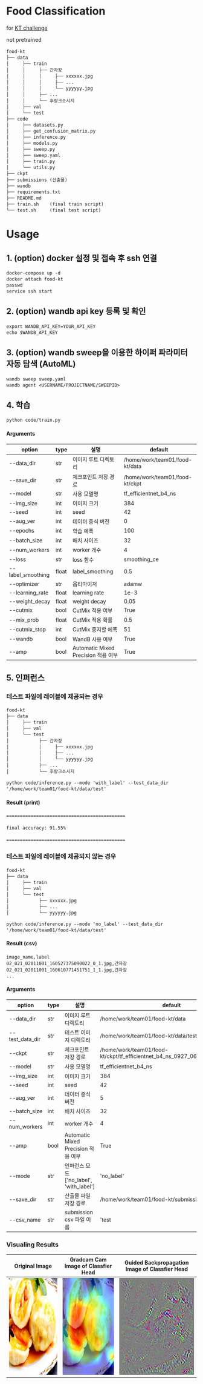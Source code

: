 # Food Classification

for [KT challenge](https://genielabs.ai/support/notice/noticeDtl?boardSeq=1186)

not pretrained

```shell
food-kt
├── data
│     ├── train
│     │     ├── 간자장
│     │     │     ├── xxxxxx.jpg
│     │     │     ├── ...
│     │     │     └── yyyyyy.jpg
│     │     ├── ...
│     │     └── 후랑크소시지
│     ├── val
│     └── test
├── code
│     ├── datasets.py
│     ├── get_confusion_matrix.py
│     ├── inference.py
│     ├── models.py
│     ├── sweep.py
│     ├── sweep.yaml
│     ├── train.py
│     └── utils.py
├── ckpt
├── submissions (산출물)
├── wandb
├── requirements.txt
├── README.md
├── train.sh    (final train script)
└── test.sh     (final test script)
```

# Usage

## 1. (option) docker 설정 및 접속 후 ssh 연결

```shell
docker-compose up -d
docker attach food-kt
passwd
service ssh start
```

## 2. (option) wandb api key 등록 및 확인

```shell
export WANDB_API_KEY=YOUR_API_KEY
echo $WANDB_API_KEY
```

## 3. (option) wandb sweep을 이용한 하이퍼 파라미터 자동 탐색 (AutoML)

```shell
wandb sweep sweep.yaml
wandb agent <USERNAME/PROJECTNAME/SWEEPID>
```

## 4. 학습

```shell
python code/train.py
```

#### Arguments

| option            | type   | 설명                                | default               |
|-------------------|--------|-----------------------------------|-----------------------|
| --data_dir        | str    | 이미지 루트 디렉토리                       | /home/work/team01/food-kt/data               |
| --save_dir        | str    | 체크포인트 저장 경로                       | /home/work/team01/food-kt/ckpt               |
| --model           | str    | 사용 모델명                            | tf_efficientnet_b4_ns |
| --img_size        | int    | 이미지 크기                            | 384                   |
| --seed            | int    | seed                              | 42                    |
| --aug_ver         | int    | 데이터 증식 버전                         | 0                     |
| --epochs          | int    | 학습 에폭                             | 100                   |
| --batch_size      | int    | 배치 사이즈                            | 32                    |
| --num_workers     | int    | worker 개수                         | 4                     |
| --loss            | str    | loss 함수                           | smoothing_ce          |
| --label_smoothing | float  | label_smoothing                   | 0.5                   |
| --optimizer       | str    | 옵티마이저                             | adamw                 |
| --learning_rate   | float  | learning rate                     | 1e-3                  |
| --weight_decay    | float  | weight decay                      | 0.05                  |
| --cutmix          | bool   | CutMix 적용 여부                      | True                  |
| --mix_prob        | float  | CutMix 적용 확률                      | 0.5                   |
| --cutmix_stop     | int    | CutMix 중지할 에폭                     | 51                    |
| --wandb           | bool   | WandB 사용 여부                       | True                  |
| --amp             | bool   | Automatic Mixed Precision 적용 여부   | True                  |

## 5. 인퍼런스

### 테스트 파일에 레이블에 제공되는 경우

```shell
food-kt
├── data
│     ├── train
│     ├── val
│     └── test
│           ├── 간자장
│           │     ├── xxxxxx.jpg
│           │     ├── ...
│           │     └── yyyyyy.jpg
│           ├── ...
│           └── 후랑크소시지
```

```shell
python code/inference.py --mode 'with_label' --test_data_dir '/home/work/team01/food-kt/data/test'
```
#### Result (print)
```shell
============================================

final accuracy: 91.55%

============================================
```

### 테스트 파일에 레이블에 제공되지 않는 경우

```shell
food-kt
├── data
│     ├── train
│     ├── val
│     └── test
│           ├── xxxxxx.jpg
│           ├── ...
│           └── yyyyyy.jpg
```

```shell
python code/inference.py --mode 'no_label' --test_data_dir '/home/work/team01/food-kt/data/test'
```
#### Result (csv)
```shell
image_name,label
02_021_02011001_160527375090022_0_1.jpg,간자장
02_021_02011001_160610771451751_1_1.jpg,간자장
...
```

#### Arguments

| option          | type  | 설명                                 | default               |
|-----------------|-------|------------------------------------|-----------------------|
| --data_dir      | str   | 이미지 루트 디렉토리                       | /home/work/team01/food-kt/data               |
| --test_data_dir | str   | 테스트 이미지 디렉토리                    | /home/work/team01/food-kt/data/test          |
| --ckpt          | str   | 체크포인트 저장 경로                        | /home/work/team01/food-kt/ckpt/tf_efficientnet_b4_ns_0927_062809/ckpt_best.pt               |
| --model         | str   | 사용 모델명                             | tf_efficientnet_b4_ns |
| --img_size      | int   | 이미지 크기                             | 384                   |
| --seed          | int   | seed                               | 42                    |
| --aug_ver       | int   | 데이터 증식 버전                          | 5                     |
| --batch_size    | int   | 배치 사이즈                             | 32                    |
| --num_workers   | int   | worker 개수                          | 4                     |
| --amp           | bool  | Automatic Mixed Precision 적용 여부    | True                  |
| --mode          | str   | 인퍼런스 모드 ['no_label', 'with_label'] | 'no_label'            |
| --save_dir      | str   | 산출물 파일 저장 경로                | /home/work/team01/food-kt/submissions        |
| --csv_name      | str   | submission csv 파일 이름               | 'test                 |

### Visualing Results
| Original Image | Gradcam Cam Image of Classfier Head | Guided Backpropagation Image of Classfier Head |
| ---------------------------------------------------------------|--------------------|-----------------------------------------------------------------------------|
 <img src="./img/A240228XX_14949_0.jpg" width="256" height="256"> | <img src="./img/gradcam_cam_conv_head_kd_method6.jpg" width="256" height="256"> | <img src="./img/gradcam_gb_conv_head_kd_method6.jpg" width="256" height="256"> |